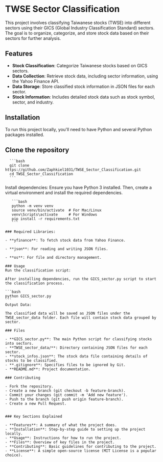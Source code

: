 # TWSE Sector Classification

This project involves classifying Taiwanese stocks (TWSE) into different sectors using their GICS (Global Industry Classification Standard) sectors. The goal is to organize, categorize, and store stock data based on their sectors for further analysis.

## Features

- **Stock Classification**: Categorize Taiwanese stocks based on GICS sectors.
- **Data Collection**: Retrieve stock data, including sector information, using the Yahoo Finance API.
- **Data Storage**: Store classified stock information in JSON files for each sector.
- **Stock Information**: Includes detailed stock data such as stock symbol, sector, and industry.

## Installation

To run this project locally, you'll need to have Python and several Python packages installed.

   ## Clone the repository 

      ```bash
      git clone https://github.com/Zaphkiel1031/TWSE_Sector_Classification.git
      cd TWSE_Sector_Classification
      ```
   Install dependencies:
   Ensure you have Python 3 installed. Then, create a virtual environment and install the required dependencies.

       ```bash
       python -m venv venv
       source venv/bin/activate  # For Mac/Linux
       venv\Scripts\activate     # For Windows
       pip install -r requirements.txt
       ```
    
    ### Required Libraries:

    - **yfinance**: To fetch stock data from Yahoo Finance.
   
    - **json**: For reading and writing JSON files.
   
    - **os**: For file and directory management.
   
    ### Usage
    Run the classification script:
    
    After installing dependencies, run the GICS_sector.py script to start the classification process.

    ```bash
    python GICS_sector.py
    ```
    Output Data:

    The classified data will be saved as JSON files under the TWSE_sector_data folder. Each file will contain stock data grouped by sector.

    ### Files
   
    - **GICS_sector.py**: The main Python script for classifying stocks into sectors.
    - **TWSE_sector_data/**: Directory containing JSON files for each sector.
    - **stock_infos.json**: The stock data file containing details of stocks to be classified.
    - **.gitignore**: Specifies files to be ignored by Git.
    - **README.md**: Project documentation.
   
    ### Contributing
   
    - Fork the repository.
    - Create a new branch (git checkout -b feature-branch).
    - Commit your changes (git commit -m 'Add new feature').
    - Push to the branch (git push origin feature-branch).
    - Create a new Pull Request.


    ### Key Sections Explained
      
    - **Features**: A summary of what the project does.
    - **Installation**: Step-by-step guide to setting up the project locally.
    - **Usage**: Instructions for how to run the project.
    - **Files**: Overview of key files in the project.
    - **Contributing**: Basic guidelines for contributing to the project.
    - **License**: A simple open-source license (MIT License is a popular choice).
   
